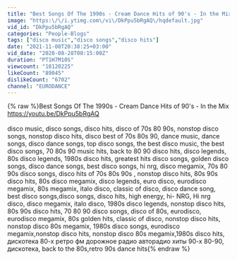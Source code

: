 ```yaml
---
title: "Best Songs Of The 1990s - Cream Dance Hits of 90's - In the Mix"
image: "https:\/\/i.ytimg.com\/vi\/DkPpu5bRgAQ\/hqdefault.jpg"
vid_id: "DkPpu5bRgAQ"
categories: "People-Blogs"
tags: ["disco music","disco songs","disco hits"]
date: "2021-11-08T20:38:25+03:00"
vid_date: "2020-08-28T08:15:00Z"
duration: "PT1H7M10S"
viewcount: "18120225"
likeCount: "89045"
dislikeCount: "6702"
channel: "EURODANCE"
---
```

{% raw %}Best Songs Of The 1990s - Cream Dance Hits of 90's - In the Mix<br /><a rel="nofollow" target="blank" href="https://youtu.be/DkPpu5bRgAQ">https://youtu.be/DkPpu5bRgAQ</a><br /><br />disco music, disco songs, disco hits, disco of 70s 80 90s, nonstop disco songs, nonstop disco hits, disco best of 70s 80s 90, dance music, dance songs, disco dance songs, top disco songs, the best disco music, the best disco songs, 70 80s 90 music hits, back to 80 90 disco hits, disco legends, 80s disco legends, 1980s disco hits, greatest hits disco songs, golden disco songs, disco dance songs, best disco songs, hi nrg, disco megamix, 70s 80 90s disco songs, disco hits of 70s 80s 90s , nonstop disco hits, 80s 90s disco hits, 80s disco megamix, disco legends, euro disco, eurodisco megamix, 80s megamix, italo disco, classic of disco, disco dance song, best disco songs,disco songs, disco hits, high energy, hi- NRG, Hi nrg disco, disco megamix, italo disco, 1980s disco legends, nonstop disco hits, 80s 90s disco hits, 70 80 90 disco songs, disco of 80s, eurodisco, eurodisco megamix, 80s golden hits, classic of disco, nonstop disco hits, nonstop disco 80s megamix, 1980s disco songs, eurodisco megamix,nonstop disco hits, nonstop disco 80s megamix,1980s disco hits, дискотека 80-х ретро фм дорожное радио авторадио хиты 90-х 80-90, дискотека, back to the 80s,retro 90s dance hits{% endraw %}

